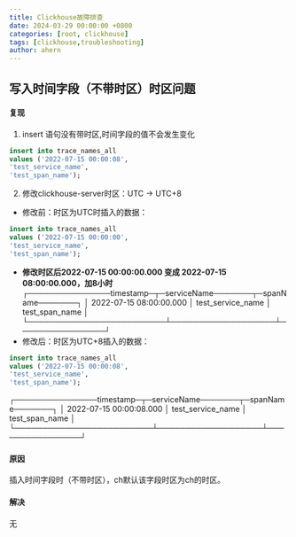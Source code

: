 ```yaml
---
title: Clickhouse故障排查
date: 2024-03-29 00:00:00 +0800
categories: [root, clickhouse]
tags: [clickhouse,troubleshooting]
author: ahern
---
```


## 写入时间字段（不带时区）时区问题

#### 复现
1. insert 语句没有带时区,时间字段的值不会发生变化
```sql
insert into trace_names_all
values ('2022-07-15 00:00:08',
'test_service_name',
'test_span_name');
```

2. 修改clickhouse-server时区：UTC -> UTC+8
- 修改前：时区为UTC时插入的数据：
```sql
insert into trace_names_all
values ('2022-07-15 00:00:00',
'test_service_name',
'test_span_name');
```
- **修改时区后2022-07-15 00:00:00.000 变成 2022-07-15 08:00:00.000，加8小时**
┌───────────────timestamp─┬─serviceName───────┬─spanName───────┐
│ 2022-07-15 08:00:00.000 │ test_service_name │ test_span_name │
└─────────────────────────┴───────────────────┴────────────────┘
- 修改后：时区为UTC+8插入的数据：
```sql
insert into trace_names_all
values ('2022-07-15 00:00:08',
'test_service_name',
'test_span_name');
```
┌───────────────timestamp─┬─serviceName───────┬─spanName───────┐
│ 2022-07-15 00:00:08.000 │ test_service_name │ test_span_name │
└─────────────────────────┴───────────────────┴────────────────┘

#### 原因
插入时间字段时（不带时区），ch默认该字段时区为ch的时区。

#### 解决
无

